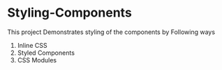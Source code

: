 # Styling-Components
This project Demonstrates styling of the components by Following ways
1. Inline CSS
2. Styled Components
3. CSS Modules
